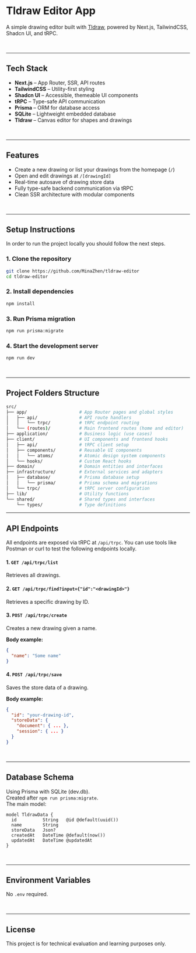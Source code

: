 # Tldraw Editor App

A simple drawing editor built with [Tldraw](https://tldraw.com/), powered by Next.js, TailwindCSS, Shadcn UI, and tRPC.

<br>

---

## Tech Stack

- **Next.js** – App Router, SSR, API routes  
- **TailwindCSS** – Utility-first styling  
- **Shadcn UI** – Accessible, themeable UI components  
- **tRPC** – Type-safe API communication  
- **Prisma** – ORM for database access  
- **SQLite** – Lightweight embedded database
- **Tldraw** – Canvas editor for shapes and drawings  

<br>

---

## Features

- Create a new drawing or list your drawings from the homepage (`/`)
- Open and edit drawings at `/[drawingId]`
- Real-time autosave of drawing store data
- Fully type-safe backend communication via tRPC
- Clean SSR architecture with modular components

<br>

---

## Setup Instructions
In order to run the project locally you should follow the next steps.

### 1. Clone the repository
```bash
git clone https://github.com/MinaZhen/tldraw-editor
cd tldraw-editor
```

### 2. Install dependencies
```bash
npm install
```

### 3. Run Prisma migration
```bash
npm run prisma:migrate
```

### 4. Start the development server
```bash
npm run dev
```

<br>

---

## Project Folders Structure

```bash
src/
├── app/                    # App Router pages and global styles
│   ├── api/                # API route handlers
│   │   └── trpc/           # tRPC endpoint routing
│   └── (routes)/           # Main frontend routes (home and editor)
├── application/            # Business logic (use cases)
├── client/                 # UI components and frontend hooks
│   ├── api/                # tRPC client setup
│   ├── components/         # Reusable UI components
│   │   └── atoms/          # Atomic design system components
│   └── hooks/              # Custom React hooks
├── domain/                 # Domain entities and interfaces
├── infrastructure/         # External services and adapters
│   ├── database/           # Prisma database setup
│   │   └── prisma/         # Prisma schema and migrations
│   └── trpc/               # tRPC server configuration
├── lib/                    # Utility functions
└── shared/                 # Shared types and interfaces
    └── types/              # Type definitions
```


---

## API Endpoints

All endpoints are exposed via tRPC at `/api/trpc`. You can use tools like Postman or curl to test the following endpoints locally.

#### 1. `GET /api/trpc/list`
Retrieves all drawings.

#### 2. `GET /api/trpc/find?input={"id":"<drawingId>"}`
Retrieves a specific drawing by ID.

#### 3. `POST /api/trpc/create`
Creates a new drawing given a name.

**Body example:**
```json
{
  "name": "Some name"
}
```

#### 4. `POST /api/trpc/save`
Saves the store data of a drawing.

**Body example:**
```json
{
  "id": "your-drawing-id",
  "storeData": {
    "document": { ... },
    "session": { ... }
  }
}
```

<br>

---

## Database Schema

Using Prisma with SQLite (dev.db). <br>
Created after `npm run prisma:migrate`. <br>
The main model:

```prisma
model TldrawData {
  id          String   @id @default(uuid())
  name        String
  storeData   Json?
  createdAt   DateTime @default(now())
  updatedAt   DateTime @updatedAt
}
```

<br>

---

## Environment Variables
No `.env` required.

<br>

---

## License
This project is for technical evaluation and learning purposes only.
